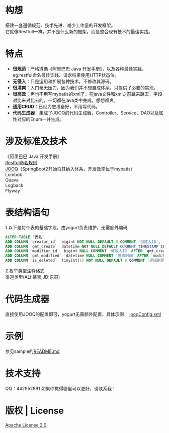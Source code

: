 构想 
====

搭建一套遵循规范、技术先进、减少工作量的开发框架。  
它就像Restfull一样，并不是什么新的框架，而是整合现有技术的最佳实践。

特点 
====
- **很规范**：严格遵循《阿里巴巴 Java 开发手册》，以及各种最佳实践，eg:restful命名最佳实践、请求结果使用HTTP状态位。
- **无侵入**：只是运用和扩展各种技术，不修改其源码。
- **很清爽**：入门毫无压力，因为我们并不想自成体系，只提供了必要的实现。
- **很高效**：再也不用写mybatis的xml了，在java文件和xml之前跳来跳去，字段对比来对比去的，一切都在java类中完成，想想都爽。
- **通用CRUD**：已经为您准备好，不用写代码。
- **代码生成器**：集成了JOOQ的代码生成器，Controller、Service、DAO以及属性对应的Enum一并生成。

涉及标准及技术
=============
《阿里巴巴 Java 开发手册》  
[Restful命名规则](https://www.restapitutorial.com/lessons/restfulresourcenaming.html)   
[JOOQ](http://www.jooq.org)（SpringBoot2开始将其纳入体系，开发效率优于mybatis）  
Lombok  
Guava  
Logback  
Flyway  

表结构语句
=========
1.以下是每个表的基础字段，由yogurt负责维护，无需额外编码
```sql
ALTER TABLE `表名`  
ADD COLUMN `creator_id`  bigint NOT NULL DEFAULT 0 COMMENT '创建人ID',  
ADD COLUMN `gmt_create`  datetime NOT NULL DEFAULT CURRENT_TIMESTAMP COMMENT '创建时间' AFTER `creator_id`,  
ADD COLUMN `modifier_id`  bigint NULL COMMENT '修改人ID' AFTER `gmt_create`,  
ADD COLUMN `gmt_modified`  datetime NULL COMMENT '修改时间' AFTER `modifier_id`,  
ADD COLUMN `is_deleted`  tinyint(1) NOT NULL DEFAULT 0 COMMENT '逻辑删除标识' AFTER `gmt_modified`;  
```

2.枚举类型注释格式  
 渠道类型(ALI:某宝,JD:东哥)  

代码生成器
=========
直接使用JOOQ的配置即可，yogurt无需额外配置，具体示例：
[jooqConfig.xml](https://github.com/yogurt-dev/yogurt/blob/master/codegen/src/main/resources/jooqConfig.xml)

示例
=========
参见sample的[README.md](https://github.com/yogurt-dev/yogurt/blob/master/sample/README.md)  

技术支持
=========
QQ：442952891 
如果你觉得哪里可以更好，请联系我！  

版权 | License
==============
[Apache License 2.0](http://www.apache.org/licenses/LICENSE-2.0)
